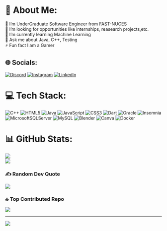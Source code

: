 # 💫 About Me:
🔭 I’m UnderGraduate Software Engineer from FAST-NUCES<br>👯 I’m looking for opportunities like internships, reasearch projects,etc.<br>🌱 I’m currently learning Machine Learning<br>💬 Ask me about Java, C++, Testing<br>⚡ Fun fact I am a Gamer


## 🌐 Socials:
[![Discord](https://img.shields.io/badge/Discord-%237289DA.svg?logo=discord&logoColor=white)](https://discord.gg/haseeb.tar.xz) [![Instagram](https://img.shields.io/badge/Instagram-%23E4405F.svg?logo=Instagram&logoColor=white)](https://instagram.com/_haseeb_.x) [![LinkedIn](https://img.shields.io/badge/LinkedIn-%230077B5.svg?logo=linkedin&logoColor=white)](www.linkedin.com/in/haseeb-ahmed-17509a27b) 

# 💻 Tech Stack:
![C++](https://img.shields.io/badge/c++-%2300599C.svg?style=for-the-badge&logo=c%2B%2B&logoColor=white) ![HTML5](https://img.shields.io/badge/html5-%23E34F26.svg?style=for-the-badge&logo=html5&logoColor=white) ![Java](https://img.shields.io/badge/java-%23ED8B00.svg?style=for-the-badge&logo=openjdk&logoColor=white) ![JavaScript](https://img.shields.io/badge/javascript-%23323330.svg?style=for-the-badge&logo=javascript&logoColor=%23F7DF1E) ![CSS3](https://img.shields.io/badge/css3-%231572B6.svg?style=for-the-badge&logo=css3&logoColor=white) ![Dart](https://img.shields.io/badge/dart-%230175C2.svg?style=for-the-badge&logo=dart&logoColor=white) ![Oracle](https://img.shields.io/badge/Oracle-F80000?style=for-the-badge&logo=oracle&logoColor=white) ![Insomnia](https://img.shields.io/badge/Insomnia-black?style=for-the-badge&logo=insomnia&logoColor=5849BE) ![MicrosoftSQLServer](https://img.shields.io/badge/Microsoft%20SQL%20Server-CC2927?style=for-the-badge&logo=microsoft%20sql%20server&logoColor=white) ![MySQL](https://img.shields.io/badge/mysql-%2300000f.svg?style=for-the-badge&logo=mysql&logoColor=white) ![Blender](https://img.shields.io/badge/blender-%23F5792A.svg?style=for-the-badge&logo=blender&logoColor=white) ![Canva](https://img.shields.io/badge/Canva-%2300C4CC.svg?style=for-the-badge&logo=Canva&logoColor=white) ![Docker](https://img.shields.io/badge/docker-%230db7ed.svg?style=for-the-badge&logo=docker&logoColor=white)
# 📊 GitHub Stats:
![](https://github-readme-stats.vercel.app/api?username=haseebahmed248&theme=radical&hide_border=false&include_all_commits=false&count_private=true)<br/>
![](https://github-readme-streak-stats.herokuapp.com/?user=haseebahmed248&theme=radical&hide_border=false)<br/>


### ✍️ Random Dev Quote
![](https://quotes-github-readme.vercel.app/api?type=horizontal&theme=radical)

### 🔝 Top Contributed Repo
![](https://github-contributor-stats.vercel.app/api?username=haseebahmed248&limit=5&theme=dark&combine_all_yearly_contributions=true)

---
[![](https://visitcount.itsvg.in/api?id=haseebahmed248&icon=2&color=0)](https://visitcount.itsvg.in)

<!-- Proudly created with GPRM ( https://gprm.itsvg.in ) -->
